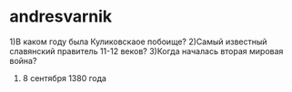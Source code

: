 ﻿# andresvarnik
1)В каком году была Куликовскаое побоище?
2)Самый известный славянский правитель 11-12 веков?
3)Когда началась вторая мировая война?

1. 8 сентября 1380 года
